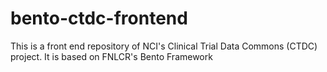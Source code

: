 # bento-ctdc-frontend
This is a front end repository of NCI's Clinical Trial Data Commons (CTDC) project. It is based on FNLCR's Bento Framework
